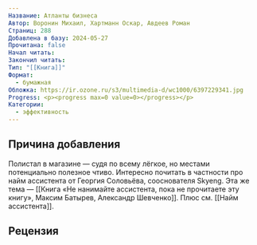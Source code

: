 ```yaml
---
Название: Атланты бизнеса
Автор: Воронин Михаил, Хартманн Оскар, Авдеев Роман
Страниц: 288
Добавлена в базу: 2024-05-27
Прочитана: false
Начал читать: 
Закончил читать: 
Тип: "[[Книга]]"
Формат:
  - бумажная
Обложка: https://ir.ozone.ru/s3/multimedia-d/wc1000/6397229341.jpg
Progress: <p><progress max=0 value=0></progress></p>
Категории:
  - эффективность
---
```

## Причина добавления

Полистал в магазине — судя по всему лёгкое, но местами потенциально полезное чтиво. Интересно почитать в частности про найм ассистента от Георгия Соловьёва, сооснователя Skyeng. Эта же тема — [[Книга «Не нанимайте ассистента, пока не прочитаете эту книгу», Максим Батырев, Александр Шевченко]]. Плюс см. [[Найм ассистента]].

## Рецензия